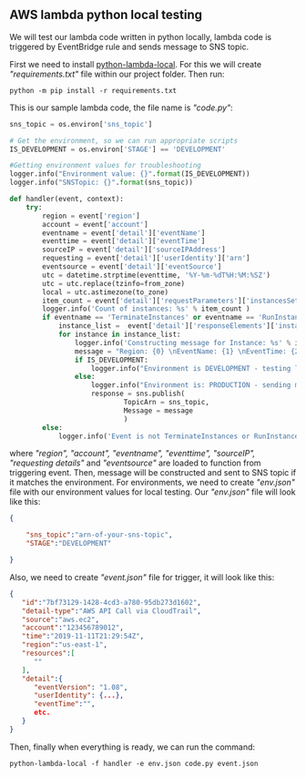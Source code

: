## AWS lambda python local testing

We will test our lambda code written in python locally, lambda code is triggered by EventBridge rule and sends message to SNS topic.

First we need to install [python-lambda-local](https://pypi.org/project/python-lambda-local/). For this we will create *"requirements.txt"* file within our project folder.
Then run:
```
python -m pip install -r requirements.txt
```
This is our sample lambda code, the file name is *"code.py"*:
```python
sns_topic = os.environ['sns_topic']

# Get the environment, so we can run appropriate scripts
IS_DEVELOPMENT = os.environ['STAGE'] == 'DEVELOPMENT'

#Getting environment values for troubleshooting
logger.info("Environment value: {}".format(IS_DEVELOPMENT))
logger.info("SNSTopic: {}".format(sns_topic))

def handler(event, context):
    try:
        region = event['region']
        account = event['account']
        eventname = event['detail']['eventName']
        eventtime = event['detail']['eventTime']
        sourceIP = event['detail']['sourceIPAddress']
        requesting = event['detail']['userIdentity']['arn']
        eventsource = event['detail']['eventSource']
        utc = datetime.strptime(eventtime, '%Y-%m-%dT%H:%M:%SZ')
        utc = utc.replace(tzinfo=from_zone)
        local = utc.astimezone(to_zone)
        item_count = event['detail']['requestParameters']['instancesSet']['items'][0]['minCount']
        logger.info('Count of instances: %s' % item_count )
        if eventname == 'TerminateInstances' or eventname == 'RunInstances':
            instance_list =  event['detail']['responseElements']['instancesSet']['items']
            for instance in instance_list:
                logger.info('Constructing message for Instance: %s' % instance['instanceId'] )
                message = "Region: {0} \nEventName: {1} \nEventTime: {2} \nInstance: {3} \nSourceIP: {4} \nRequestor: {5} \nAccount: {6} \nEventSource: {7} ".format(region, eventname, local, instance['instanceId'], sourceIP, requesting, account, eventsource)
                if IS_DEVELOPMENT:
                    logger.info("Environment is DEVELOPMENT - testing locally")
                else:
                    logger.info("Environment is: PRODUCTION - sending message to SNS")
                    response = sns.publish(
                            TopicArn = sns_topic,
                            Message = message
                            )
        else:
            logger.info('Event is not TerminateInstances or RunInstances')
```
where *"region", "account", "eventname", "eventtime", "sourceIP", "requesting details"* and *"eventsource"* are loaded to function from triggering event. Then, message will be constructed and sent to SNS topic if it matches the environment.
For environments, we need to create *"env.json"* file with our environment values for local testing. Our *"env.json"* file will look like this:
```json
{

    "sns_topic":"arn-of-your-sns-topic",
    "STAGE":"DEVELOPMENT"

}
```
Also, we need to create *"event.json"* file for trigger, it will look like this:
```json
{
   "id":"7bf73129-1428-4cd3-a780-95db273d1602",
   "detail-type":"AWS API Call via CloudTrail",
   "source":"aws.ec2",
   "account":"123456789012",
   "time":"2019-11-11T21:29:54Z",
   "region":"us-east-1",
   "resources":[
      ""
   ],
   "detail":{
      "eventVersion": "1.08",
      "userIdentity": {...},
      "eventTime":"",
      etc.
   }
}
```
Then, finally when everything is ready, we can run the command:
```
python-lambda-local -f handler -e env.json code.py event.json
```


